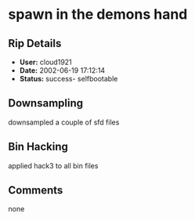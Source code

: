 # spawn in the demons hand

## Rip Details

- **User:** cloud1921
- **Date:** 2002-06-19 17:12:14
- **Status:** success- selfbootable

## Downsampling

downsampled a couple of sfd files

## Bin Hacking

applied hack3 to all  bin files

## Comments

none

